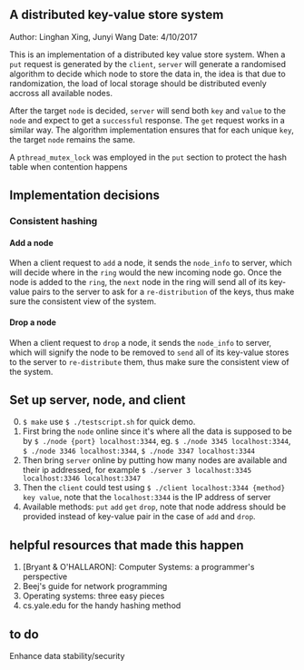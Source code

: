 ## A distributed key-value store system
Author: Linghan Xing, Junyi Wang
Date: 4/10/2017 

This is an implementation of a distributed key value store system. 
When a `put` request is generated by the `client`, `server` will generate a 
randomised algorithm to decide which node to store the data in, the idea is 
that due to randomization, the load of local storage should be distributed 
evenly accross all available nodes. 

After the target `node` is decided, `server` will send both `key` and `value` 
to the `node` and expect to get a `successful` response. 
The `get` request works in a similar way. The algorithm implementation ensures 
that for each unique `key`, the target `node` remains the same.

A `pthread_mutex_lock` was employed in the `put` section to protect the hash 
table when contention happens

## Implementation decisions

### Consistent hashing

#### Add a node
When a client request to `add` a node, it sends the `node_info` to server, which
will decide where in the `ring` would the new incoming node go. Once the node is
added to the `ring`, the `next` node in the ring will send all of its key-value
pairs to the server to ask for a `re-distribution` of the keys, thus make sure 
the consistent view of the system.

#### Drop a node

When a client request to `drop` a node, it sends the `node_info` to server, which
will signify the node to be removed to `send` all of its key-value stores to the
server to `re-distribute` them, thus make sure the consistent view of the system.

## Set up server, node, and client

0. `$ make`
use `$ ./testscript.sh` for quick demo.
1. First bring the `node` online since it's where all the data is supposed to 
be by `$ ./node {port} localhost:3344`, eg. `$ ./node 3345 localhost:3344`, 
`$ ./node 3346 localhost:3344`, `$ ./node 3347 localhost:3344`
2. Then bring `server` online by putting how many nodes are available and 
their ip addressed, for example `$ ./server 3 localhost:3345 
localhost:3346 localhost:3347`
3. Then the `client` could test using `$ ./client localhost:3344 {method} key value`, 
note that the `localhost:3344` is the IP address of server
4. Available methods: `put` `add` `get` `drop`, note that node address should be 
provided instead of key-value pair in the case of `add` and `drop`.

## helpful resources that made this happen
1. [Bryant & O'HALLARON]: Computer Systems: a programmer's perspective
2. Beej's guide for network programming
3. Operating systems: three easy pieces
4. cs.yale.edu for the handy hashing method

## to do
Enhance data stability/security
